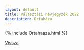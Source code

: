 ```yaml
---
layout: default
title: Választási névjegyzék 2022
description: Ortaháza
---
```


{% include Ortahaaza.html %}

[Vissza](./)
